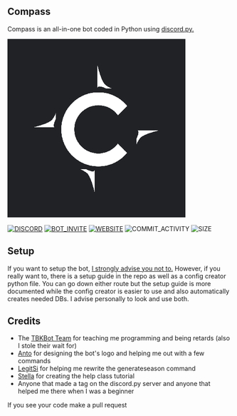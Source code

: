 ## Compass
Compass is an all-in-one bot coded in Python using [discord.py.](https://github.com/Rapptz/discord.py)

![LOGO](github.png)

[![DISCORD](https://img.shields.io/discord/773318789617811526?color=7A8DCF&label=discord)](https://discord.gg/H5cBqhy4RD) [![BOT_INVITE](https://img.shields.io/badge/bot%20invite-click%20here-7A8DCF)](https://discord.com/oauth2/authorize?client_id=769308147662979122&permissions=2147352567&scope=bot) [![WEBSITE](https://img.shields.io/badge/website-compasswebsite.dev-informational)](https://compasswebsite.dev) ![COMMIT_ACTIVITY](https://img.shields.io/github/commit-activity/m/Compass-Bot-Team/Compass) ![SIZE](https://img.shields.io/github/repo-size/Compass-Bot-Team/Compass)
## Setup
If you want to setup the bot, [I strongly advise you not to.](https://discord.com/oauth2/authorize?client_id=769308147662979122&permissions=2147352567&scope=bot) However, if you really want to, there is a setup guide in the repo as well as a config creator python file. You can go down either route but the setup guide is more documented while the config creator is easier to use and also automatically creates needed DBs. I advise personally to look and use both.


## Credits
- The [TBKBot Team](https://github.com/TBKBot) for teaching me programming and being retards (also I stole their wait for)
- [Anto](https://github.com/antoniokf5) for designing the bot's logo and helping me out with a few commands
- [LegitSi](https://github.com/LegitSi) for helping me rewrite the generateseason command
- [Stella](https://github.com/InterStella0) for creating the help class tutorial
- Anyone that made a tag on the discord.py server and anyone that helped me there when I was a beginner

If you see your code make a pull request

